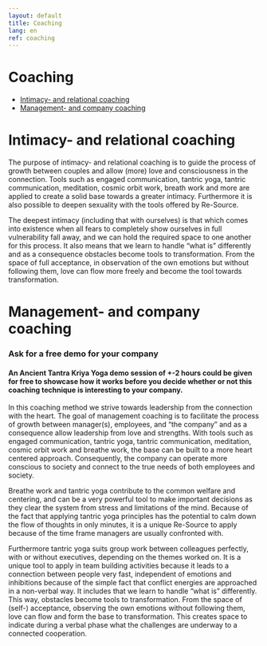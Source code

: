 ```yaml
---
layout: default
title: Coaching
lang: en
ref: coaching
---
```

# Coaching


* <a href="#IntimiteitsRelationeleCoaching">Intimacy- and relational coaching </a>  
* <a href="#ManagementBedrijfsCoaching">Management- and company coaching</a>  



<h1 id="IntimiteitsRelationeleCoaching"> Intimacy- and relational coaching  </h1>

The purpose of intimacy- and relational coaching is to guide the process of growth between couples and allow (more) love and consciousness in the connection. Tools such as engaged communication, tantric yoga, tantric communication, meditation, cosmic orbit work, breath work and more are applied to create a solid base towards a greater intimacy. Furthermore it is also possible to deepen sexuality with the tools offered by Re-Source.    

The deepest intimacy (including that with ourselves) is that which comes into existence when all fears to completely show ourselves in full vulnerability fall away, and we can hold the required space to one another for this process. It also means that we learn to handle “what is” differently and as a consequence obstacles become tools to transformation. From the space of full acceptance, in observation of the own emotions but without following them, love can flow more freely and become the tool towards transformation.  


<h1 id="ManagementBedrijfsCoaching"> Management- and company coaching </h1>

### Ask for a free demo for your company 

#### An Ancient Tantra Kriya Yoga demo session of +-2 hours could be given for free to showcase how it works before you decide whether or not this coaching technique is interesting to your company. 

In this coaching method we strive towards leadership from the connection with the heart. The goal of management coaching is to facilitate the process of growth between manager(s), employees, and “the company” and as a consequence allow leadership from love and strengths. With tools such as engaged communication, tantric yoga, tantric communication, meditation, cosmic orbit work and breathe work, the base can be built to a more heart centered approach. Consequently, the company can operate more conscious to society and connect to the true needs of both employees and society.  

Breathe work and tantric yoga contribute to the common welfare and centering, and can be a very powerful tool to make important decisions as they clear the system from stress and limitations of the mind. Because of the fact that applying tantric yoga principles has the potential to calm down the flow of thoughts in only minutes, it is a unique Re-Source to apply because of the time frame managers are usually confronted with.

Furthermore tantric yoga suits group work between colleagues perfectly, with or without executives, depending on the themes worked on. It is a unique tool to apply in team building activities because it leads to a connection between people very fast, independent of emotions and inhibitions because of the simple fact that conflict energies are approached in a non-verbal way. It includes that we learn to handle “what is” differently. This way, obstacles become tools to transformation. From the space of (self-) acceptance, observing the own emotions without following them, love can flow and form the base to transformation. This creates space to indicate during a verbal phase what the challenges are underway to a connected cooperation.  

